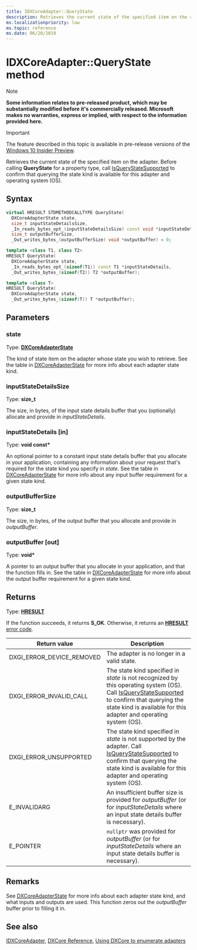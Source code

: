 ```yaml
---
title: IDXCoreAdapter::QueryState
description: Retrieves the current state of the specified item on the adapter.
ms.localizationpriority: low
ms.topic: reference
ms.date: 06/20/2019
---
```


# IDXCoreAdapter::QueryState method

> [!NOTE]
> **Some information relates to pre-released product, which may be substantially modified before it's commercially released. Microsoft makes no warranties, express or implied, with respect to the information provided here.**

> [!IMPORTANT]
> The feature described in this topic is available in pre-release versions of the [Windows 10 Insider Preview](https://www.microsoft.com/software-download/windowsinsiderpreviewSDK).

Retrieves the current state of the specified item on the adapter. Before calling **QueryState** for a property type, call [IsQueryStateSupported](/windows/win32/dxcore/dxcore_interface/nf-dxcore_interface-idxcoreadapter-isquerystatesupported) to confirm that querying the state kind is available for this adapter and operating system (OS).

## Syntax

```cpp
virtual HRESULT STDMETHODCALLTYPE QueryState( 
  DXCoreAdapterState state,
  size_t inputStateDetailsSize,
  _In_reads_bytes_opt_(inputStateDetailsSize) const void *inputStateDetails,
  size_t outputBufferSize,
  _Out_writes_bytes_(outputBufferSize) void *outputBuffer) = 0;

template <class T1, class T2>
HRESULT QueryState( 
  DXCoreAdapterState state,
  _In_reads_bytes_opt_(sizeof(T1)) const T1 *inputStateDetails,
  _Out_writes_bytes_(sizeof(T2)) T2 *outputBuffer);

template <class T>
HRESULT QueryState( 
  DXCoreAdapterState state,
  _Out_writes_bytes_(sizeof(T)) T *outputBuffer);
```

## Parameters

### state

Type: **[DXCoreAdapterState](/windows/win32/dxcore/dxcore_interface/ne-dxcore_interface-dxcoreadapterstate)**

The kind of state item on the adapter whose state you wish to retrieve. See the table in [DXCoreAdapterState](/windows/win32/dxcore/dxcore_interface/ne-dxcore_interface-dxcoreadapterstate) for more info about each adapter state kind.

### inputStateDetailsSize

Type: **size_t**

The size, in bytes, of the input state details buffer that you (optionally) allocate and provide in *inputStateDetails*.

### inputStateDetails [in]

Type: **void const\***

An optional pointer to a constant input state details buffer that you allocate in your application, containing any information about your request that's required for the state kind you specify in *state*. See the table in [DXCoreAdapterState](/windows/win32/dxcore/dxcore_interface/ne-dxcore_interface-dxcoreadapterstate) for more info about any input buffer requirement for a given state kind.

### outputBufferSize

Type: **size_t**

The size, in bytes, of the output buffer that you allocate and provide in *outputBuffer*.

### outputBuffer [out]

Type: **void\***

A pointer to an output buffer that you allocate in your application, and that the function fills in. See the table in [DXCoreAdapterState](/windows/win32/dxcore/dxcore_interface/ne-dxcore_interface-dxcoreadapterstate) for more info about the output buffer requirement for a given state kind.

## Returns

Type: **[HRESULT](/windows/win32/com/structure-of-com-error-codes)**

If the function succeeds, it returns **S_OK**. Otherwise, it returns an [**HRESULT**](/windows/win32/com/structure-of-com-error-codes) [error code](/windows/win32/com/com-error-codes-10).

|Return value|Description|
|-|-|
|DXGI_ERROR_DEVICE_REMOVED|The adapter is no longer in a valid state.|
|DXGI_ERROR_INVALID_CALL|The state kind specified in *state* is not recognized by this operating system (OS). Call [IsQueryStateSupported](/windows/win32/dxcore/dxcore_interface/nf-dxcore_interface-idxcoreadapter-isquerystatesupported) to confirm that querying the state kind is available for this adapter and operating system (OS).|
|DXGI_ERROR_UNSUPPORTED|The state kind specified in *state* is not supported by the adapter. Call [IsQueryStateSupported](/windows/win32/dxcore/dxcore_interface/nf-dxcore_interface-idxcoreadapter-isquerystatesupported) to confirm that querying the state kind is available for this adapter and operating system (OS).|
|E_INVALIDARG|An insufficient buffer size is provided for *outputBuffer* (or for *inputStateDetails* where an input state details buffer is necessary).|
|E_POINTER|`nullptr` was provided for *outputBuffer* (or for *inputStateDetails* where an input state details buffer is necessary).|

## Remarks

See [DXCoreAdapterState](/windows/win32/dxcore/dxcore_interface/ne-dxcore_interface-dxcoreadapterstate) for more info about each adapter state kind, and what inputs and outputs are used. This function zeros out the *outputBuffer* buffer prior to filling it in.

## See also

[IDXCoreAdapter](/windows/win32/dxcore/dxcore_interface/nn-dxcore_interface-idxcoreadapter), [DXCore Reference](/windows/win32/dxcore/dxcore-reference), [Using DXCore to enumerate adapters](/windows/win32/dxcore/dxcore-enum-adapters)
